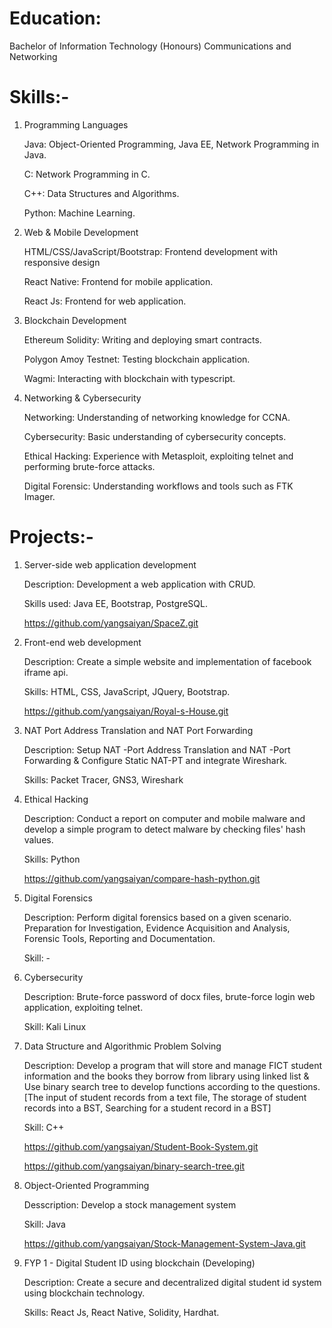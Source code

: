 # Education:

Bachelor of Information Technology (Honours) Communications and Networking

# Skills:-

1. Programming Languages

   Java: Object-Oriented Programming, Java EE, Network Programming in Java.

   C: Network Programming in C.
   
   C++: Data Structures and Algorithms.
   
   Python: Machine Learning.
   
3. Web & Mobile Development
   
   HTML/CSS/JavaScript/Bootstrap: Frontend development with responsive design
   
   React Native: Frontend for mobile application.
   
   React Js: Frontend for web application.
   
5. Blockchain Development
   
   Ethereum Solidity: Writing and deploying smart contracts.
   
   Polygon Amoy Testnet: Testing blockchain application.
   
   Wagmi: Interacting with blockchain with typescript.
   
7. Networking & Cybersecurity
   
   Networking: Understanding of networking knowledge for CCNA.
   
   Cybersecurity: Basic understanding of cybersecurity concepts.
   
   Ethical Hacking: Experience with Metasploit, exploiting telnet and performing brute-force attacks.
   
   Digital Forensic: Understanding workflows and tools such as FTK Imager.

# Projects:-

1. Server-side web application development
 
   Description: Development a web application with CRUD.
   
   Skills used: Java EE, Bootstrap, PostgreSQL.

   https://github.com/yangsaiyan/SpaceZ.git

3. Front-end web development
    
   Description: Create a simple website and implementation of facebook iframe api.
   
   Skills: HTML, CSS, JavaScript, JQuery, Bootstrap.

   https://github.com/yangsaiyan/Royal-s-House.git

4. NAT Port Address Translation and NAT Port Forwarding

   Description: Setup NAT -Port Address Translation and NAT -Port Forwarding & Configure Static NAT-PT and integrate Wireshark.

   Skills: Packet Tracer, GNS3, Wireshark

5. Ethical Hacking

   Description: Conduct a report on computer and mobile malware and develop a simple program to detect malware by checking files' hash values.

   Skills: Python

   https://github.com/yangsaiyan/compare-hash-python.git

7. Digital Forensics

   Description: Perform digital forensics based on a given scenario. Preparation for Investigation, Evidence Acquisition and Analysis, Forensic Tools, Reporting and Documentation.

   Skill: -

8. Cybersecurity

   Description: Brute-force password of docx files, brute-force login web application, exploiting telnet.

   Skill: Kali Linux

9. Data Structure and Algorithmic Problem Solving

   Description: Develop a program that will store and manage FICT student information and the books they borrow from library using linked list & Use binary search tree to develop functions according to the questions. [The input of student records from a text file, The storage of student records into a BST, Searching for a student record in a BST]

   Skill: C++

   https://github.com/yangsaiyan/Student-Book-System.git

   https://github.com/yangsaiyan/binary-search-tree.git

11. Object-Oriented Programming

    Desscription: Develop a stock management system

    Skill: Java

    https://github.com/yangsaiyan/Stock-Management-System-Java.git

11. FYP 1 - Digital Student ID using blockchain (Developing)

    Description: Create a secure and decentralized digital student id system using blockchain technology.

    Skills: React Js, React Native, Solidity, Hardhat.
